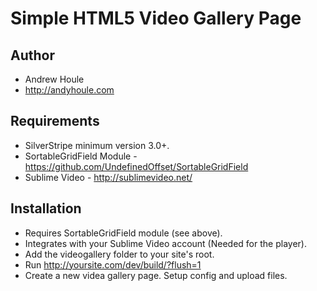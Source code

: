Simple HTML5 Video Gallery Page
===============================

## Author
* Andrew Houle
* http://andyhoule.com

## Requirements
* SilverStripe minimum version 3.0+.
* SortableGridField Module - https://github.com/UndefinedOffset/SortableGridField
* Sublime Video - http://sublimevideo.net/

## Installation
* Requires SortableGridField module (see above).
* Integrates with your Sublime Video account (Needed for the player).
* Add the videogallery folder to your site's root.
* Run http://yoursite.com/dev/build/?flush=1
* Create a new videa gallery page. Setup config and upload files.


